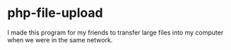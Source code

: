 # php-file-upload

I made this program for my friends to transfer large files into my computer when we were in the same network.
